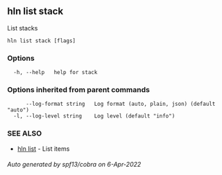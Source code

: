 ## hln list stack

List stacks

```
hln list stack [flags]
```

### Options

```
  -h, --help   help for stack
```

### Options inherited from parent commands

```
      --log-format string   Log format (auto, plain, json) (default "auto")
  -l, --log-level string    Log level (default "info")
```

### SEE ALSO

* [hln list](hln_list.md)	 - List items

###### Auto generated by spf13/cobra on 6-Apr-2022
